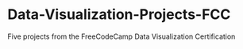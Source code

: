 # Data-Visualization-Projects-FCC
Five projects from the FreeCodeCamp Data Visualization Certification
